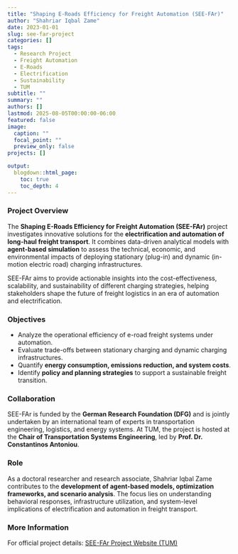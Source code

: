 ```yaml
---
title: "Shaping E-Roads Efficiency for Freight Automation (SEE-FAr)"
author: "Shahriar Iqbal Zame"
date: 2023-01-01
slug: see-far-project
categories: []
tags:
  - Research Project
  - Freight Automation
  - E-Roads
  - Electrification
  - Sustainability
  - TUM
subtitle: ""
summary: ""
authors: []
lastmod: 2025-08-05T00:00:00-06:00
featured: false
image:
  caption: ""
  focal_point: ""
  preview_only: false
projects: []

output:
  blogdown::html_page:
    toc: true
    toc_depth: 4
---
```


### Project Overview

The **Shaping E-Roads Efficiency for Freight Automation (SEE-FAr)** project investigates innovative solutions for the **electrification and automation of long-haul freight transport**. It combines data-driven analytical models with **agent-based simulation** to assess the technical, economic, and environmental impacts of deploying stationary (plug-in) and dynamic (in-motion electric road) charging infrastructures.

SEE-FAr aims to provide actionable insights into the cost-effectiveness, scalability, and sustainability of different charging strategies, helping stakeholders shape the future of freight logistics in an era of automation and electrification.

### Objectives

- Analyze the operational efficiency of e-road freight systems under automation.  
- Evaluate trade-offs between stationary charging and dynamic charging infrastructures.  
- Quantify **energy consumption, emissions reduction, and system costs**.  
- Identify **policy and planning strategies** to support a sustainable freight transition.  

### Collaboration

SEE-FAr is funded by the **German Research Foundation (DFG)** and is jointly undertaken by an international team of experts in transportation engineering, logistics, and energy systems. At TUM, the project is hosted at the **Chair of Transportation Systems Engineering**, led by **Prof. Dr. Constantinos Antoniou**.

### Role

As a doctoral researcher and research associate, Shahriar Iqbal Zame contributes to the **development of agent-based models, optimization frameworks, and scenario analysis**. The focus lies on understanding behavioral responses, infrastructure utilization, and system-level implications of electrification and automation in freight transport.

### More Information

For official project details: [SEE-FAr Project Website (TUM)](https://www.mos.ed.tum.de/vvs/forschung/projekte/see-far/)
